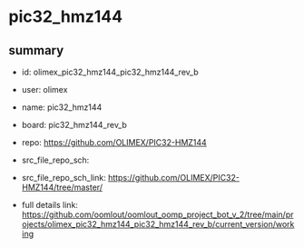 # pic32_hmz144
 
## summary 
* id: olimex_pic32_hmz144_pic32_hmz144_rev_b
* user: olimex
* name: pic32_hmz144
* board: pic32_hmz144_rev_b
* repo: https://github.com/OLIMEX/PIC32-HMZ144



* src_file_repo_sch: 
* src_file_repo_sch_link: https://github.com/OLIMEX/PIC32-HMZ144/tree/master/
* full details link: https://github.com/oomlout/oomlout_oomp_project_bot_v_2/tree/main/projects/olimex_pic32_hmz144_pic32_hmz144_rev_b/current_version/working  







